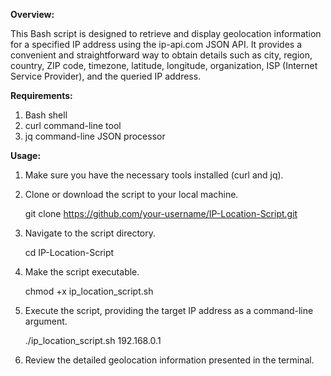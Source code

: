 **Overview:**

This Bash script is designed to retrieve and display geolocation information for a specified IP address using the ip-api.com JSON API. It provides a convenient and straightforward way to obtain details such as city, region, country, ZIP code, timezone, latitude, longitude, organization, ISP (Internet Service Provider), and the queried IP address.

**Requirements:**

1. Bash shell
2. curl command-line tool
3. jq command-line JSON processor

**Usage:**

1. Make sure you have the necessary tools installed (curl and jq).
2. Clone or download the script to your local machine.
   
   git clone https://github.com/your-username/IP-Location-Script.git

3. Navigate to the script directory.

   cd IP-Location-Script

4. Make the script executable.

   chmod +x ip_location_script.sh

5. Execute the script, providing the target IP address as a command-line argument.

   ./ip_location_script.sh 192.168.0.1

6. Review the detailed geolocation information presented in the terminal.


